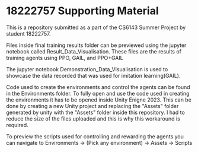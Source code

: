 # 18222757 Supporting Material
This is a repository submitted as a part of the CS6143 Summer Project by student 18222757.

Files inside final training results folder can be previewed using the jupyter notebook called Result_Data_Visualisation. These files are the results of training agents using PPO, GAIL, and PPO+GAIL

The jupyter notebook Demonstration_Data_Visualisation is used to showcase the data recorded that was used for imitation learning(GAIL).

Code used to create the environments and control the agents can be found in the Environments folder.
To fully open and use the code used in creating the environments it has to be opened inside Unity Enigne 2023.
This can be done by creating a new Unity project and replacing the "Assets" folder generated by unity with the "Assets" folder inside this repository. I had to reduce the size of the files uploaded and this is why this workaround is required.

To preview the scripts used for controlling and rewarding the agents you can navigate to Environments -> (Pick any environment) -> Assets -> Scripts

